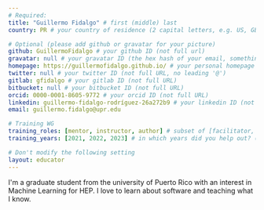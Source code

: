 ```yaml
---
# Required:
title: "Guillermo Fidalgo" # first (middle) last
country: PR # your country of residence (2 capital letters, e.g. US, GB, DE)

# Optional (please add github or gravatar for your picture)
github: GuillermoFidalgo # your github ID (not full url)
gravatar: null # your gravatar ID (the hex hash of your email, something like 123ef...123)
homepage: https://guillermofidalgo.github.io/ # your personal homepage (full url)
twitter: null # your twitter ID (not full URL, no leading '@')
gitlab: gfidalgo # your gitlab ID (not full URL)
bitbucket: null # your bitbucket ID (not full URL)
orcid: 0000-0001-8605-9772 # your orcid ID (not full URL)
linkedin: guillermo-fidalgo-rodríguez-26a272b9 # your linkedin ID (not full url, i.e. the last bit of the url to your profile)
email: guillermo.fidalgo@upr.edu

# Training WG
training_roles: [mentor, instructor, author] # subset of [facilitator, instructor, mentor], can stay empty ([])
training_years: [2021, 2022, 2023] # in which years did you help out? (e.g. [2020, 2019])

# Don't modify the following setting
layout: educator
---
```


<!-- Optional: Write something about yourself below the '- - >'.
You can use Markdown syntax to style this page.
-->

I'm a graduate student from the university of Puerto Rico with an interest in
Machine Learning for HEP. I love to learn about software and teaching what I
know.
